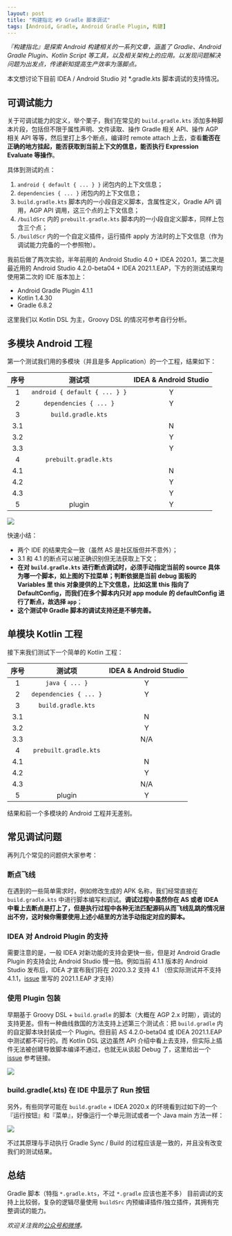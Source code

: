 ```yaml
---
layout: post
title: "构建指北 #9 Gradle 脚本调试"
tags: [Android, Gradle, Android Gradle Plugin, 构建]
---
```


*『构建指北』是探索 Android 构建相关的一系列文章，涵盖了 Gradle、Android Gradle Plugin、Kotlin Script 等工具，以及相关架构上的应用。以发现问题解决问题为出发点，传递新知提高生产效率为落脚点。*

本文想讨论下目前 IDEA / Android Studio 对 *.gradle.kts 脚本调试的支持情况。

## 可调试能力

关于可调试能力的定义，举个栗子，我们在常见的 `build.gradle.kts` 添加多种脚本片段，包括但不限于属性声明、文件读取、操作 Gradle 相关 API、操作 AGP 相关 API 等等，然后里打上多个断点，编译时 remote attach 上去，查看**能否在正确的地方挂起，能否获取到当前上下文的信息，能否执行 Expression Evaluate 等操作**。

具体到测试的点：

1. `android { default { ... } }` 闭包内的上下文信息；
2. `dependencies { ... }` 闭包内的上下文信息；
3. `build.gradle.kts` 脚本内的一小段自定义脚本，含属性定义，Gradle API 调用，AGP API 调用，这三个点的上下文信息；
4. `/buildSrc` 内的 `prebuilt.gradle.kts` 脚本内的一小段自定义脚本，同样上包含三个点；
5. `/buildScr` 内的一个自定义插件，运行插件 apply 方法时的上下文信息（作为调试能力完备的一个参照物）。

我前后做了两次实验，半年前用的 Android Studio 4.0 + IDEA 2020.1，第二次是最近用的 Android Studio 4.2.0-beta04 + IDEA 2021.1.EAP，下方的测试结果均使用第二次的 IDE 版本加上：

- Android Gradle Plugin 4.1.1
- Kotlin 1.4.30
- Gradle 6.8.2

这里我们以 Kotlin DSL 为主，Groovy DSL 的情况可参考自行分析。

## 多模块 Android 工程

第一个测试我们用的多模块（并且是多 Application）的一个工程，结果如下：

|序号| 测试项 | IDEA & Android Studio |
|:---:|:---:|:---:|
|1| `android { default { ... } }`  |  Y  |
|2|   `dependencies { ... }`       |  Y  |
|3|  `build.gradle.kts`            |     |
|3.1|                              |  N  |
|3.2|                              |  Y  |
|3.3|                              |  Y  |
|4  |   `prebuilt.gradle.kts`      |     |
|4.1|                              |  N  |
|4.2|                              |  Y  |
|4.3|                              |  Y  |
|5|   plugin                       |  Y  |


![](https://2bab-images.lastmayday.com/blog/Screenshot%202021-02-15%20at%2010.30.01%20AM.png?imageslim)

快速小结：

- 两个 IDE 的结果完全一致（虽然 AS 是社区版但并不意外）；
- 3.1 和 4.1 的断点可以被正确识别但无法获取上下文；
- **在对 `build.gradle.kts` 进行断点调试时，必须手动指定当前的 source 具体为哪一个脚本，如上图的下拉菜单；判断依据是当前 debug 面板的 Variables 里 this 对象提供的上下文信息，比如这里 this 指向了 DefaultConfig，而我们在多个脚本内只对 app module 的 defaultConfig 进行了断点，故选择 `app`**；
- **这个测试中 Gradle 脚本的调试支持还是不够完善。**


## 单模块 Kotlin 工程

接下来我们测试下一个简单的 Kotlin 工程：

|序号| 测试项 | IDEA & Android Studio |
|:---:|:---:|:---:|
|1| `java { ... }`                 |  Y  |
|2|   `dependencies { ... }`       |  Y  |
|3|  `build.gradle.kts`            |     |
|3.1|                              |  N  |
|3.2|                              |  Y  |
|3.3|                              |  N/A  |
|4  |   `prebuilt.gradle.kts`      |     |
|4.1|                              |  N  |
|4.2|                              |  Y  |
|4.3|                              |  N/A  |
|5|   plugin                       |  Y  |

结果和前一个多模块的 Android 工程并无差别。

## 常见调试问题

再列几个常见的问题供大家参考：

### 断点飞线

在遇到的一些简单需求时，例如修改生成的 APK 名称，我们经常直接在 `build.gradle.kts` 中进行脚本编写和调试。**调试过程中虽然你在 AS 或者 IDEA 中看上去断点是打上了，但是执行过程中各种无法匹配源码从而飞线乱跳的情况层出不穷，这时候你需要使用上述小结里的方法手动指定对应的脚本。**

### IDEA 对 Android Plugin 的支持

需要注意的是，一般 IDEA 对新功能的支持会更快一些，但是对 Android Gradle Plugin 的支持会比 Android Studio 慢一拍。例如当前 4.1.1 版本的 Android Studio 发布后，IDEA 才宣布我们将在 2020.3.2 支持 4.1 （但实际测试并不支持 4.1.1，[issue](https://youtrack.jetbrains.com/issue/IDEA-252775) 里写的 2021.1.EAP 才支持）

### 使用 Plugin 包装

早期基于 Groovy DSL + `build.gradle` 的脚本（大概在 AGP 2.x 时期），调试的支持更差。但有一种曲线救国的方法支持上述第三个测试点：把 `build.gradle` 内的自定脚本块封装成一个 Plugin。但目前 AS 4.2.0-beta04 或 IDEA 2021.1.EAP 中测试都不可行的。而 Kotlin DSL 这边虽然 API 介绍中看上去支持，但实际上插件无法被创建导致脚本编译不通过，也就无从谈起 Debug 了，这里给出一个 [issue](https://github.com/gradle/gradle/issues/13667) 参考链接。

![](https://2bab-images.lastmayday.com/blog/Screenshot%202021-02-15%20at%204.54.37%20PM.png?imageslim)

### build.gradle(.kts) 在 IDE 中显示了 Run 按钮

另外，有些同学可能在 `build.gradle` + IDEA 2020.x 的环境看到过如下的一个『运行按钮』和『菜单』，好像运行一个单元测试或者一个 Java main 方法一样：

![](https://2bab-images.lastmayday.com/blog/Screenshot%202020-07-03%20at%203.12.07%20PM.png?imageslim)

不过其原理与手动执行 Gradle Sync / Build 的过程应该是一致的，并且没有改变我们的测试结果。

## 总结

Gradle 脚本（特指 `*.gradle.kts`，不过 `*.gradle` 应该也差不多） 目前调试的支持上比较弱，复杂的逻辑尽量使用 `buildSrc` 内预编译插件/独立插件，其拥有完整调试的能力。

*欢迎关注我的[公众号和微博](/about)。*

